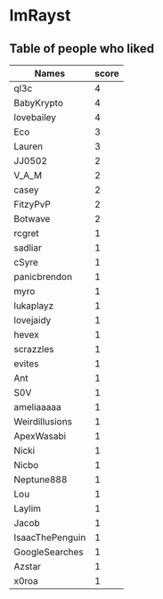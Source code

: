 # ImRayst
## Table of people who liked
Names | score
--- | ---
ql3c | 4
BabyKrypto | 4
lovebailey | 4
Eco | 3
Lauren | 3
JJ0502 | 2
V_A_M | 2
casey | 2
FitzyPvP | 2
Botwave | 2
rcgret | 1
sadliar | 1
cSyre | 1
panicbrendon | 1
myro | 1
lukaplayz | 1
lovejaidy | 1
hevex | 1
scrazzles | 1
evites | 1
Ant | 1
S0V | 1
ameliaaaaa | 1
Weirdillusions | 1
ApexWasabi | 1
Nicki | 1
Nicbo | 1
Neptune888 | 1
Lou | 1
Laylim | 1
Jacob | 1
IsaacThePenguin | 1
GoogleSearches | 1
Azstar | 1
x0roa | 1

